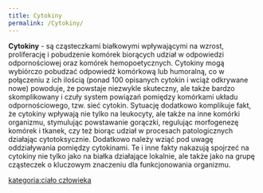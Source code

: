 ```yaml
---
title: Cytokiny
permalink: /Cytokiny/
---
```


**Cytokiny** - są cząsteczkami białkowymi wpływającymi na wzrost, proliferację i pobudzenie komórek biorących udział w odpowiedzi odpornościowej oraz komórek hemopoetycznych. Cytokiny mogą wybiórczo pobudzać odpowiedź komórkową lub humoralną, co w połączeniu z ich ilością (ponad 100 opisanych cytokin i wciąż odkrywane nowe) powoduje, że powstaje niezwykle skuteczny, ale także bardzo skomplikowany i czuły system powiązań pomiędzy komórkami układu odpornościowego, tzw. sieć cytokin. Sytuację dodatkowo komplikuje fakt, że cytokiny wpływają nie tylko na leukocyty, ale także na inne komórki organizmu, stymulując powstawanie gorączki, regulując morfogenezę komórek i tkanek, czy też biorąc udział w procesach patologicznych działając cytotoksycznie. Dodatkowo należy wziąć pod uwagę oddziaływania pomiędzy cytokinami. Te i inne fakty nakazują spojrzeć na cytokiny nie tylko jako na białka działające lokalnie, ale także jako na grupę cząsteczek o kluczowym znaczeniu dla funkcjonowania organizmu.

[kategoria:ciało człowieka](/kategoria:ciało_człowieka "wikilink")